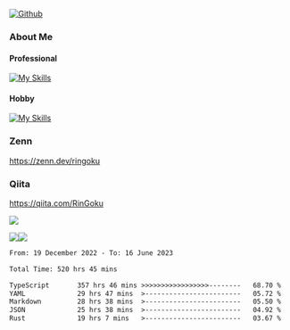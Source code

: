 [![Github](https://img.shields.io/github/followers/skyt-a?label=Follow&style=social)](https://github.com/skyt-a)

### About Me
#### Professional
[![My Skills](https://skillicons.dev/icons?i=react,ts,js,nodejs,java,graphql,firebase,githubactions&theme=light)](https://skillicons.dev)
#### Hobby
[![My Skills](https://skillicons.dev/icons?i=unity,rust,py&theme=light)](https://skillicons.dev)

### Zenn
https://zenn.dev/ringoku
### Qiita
https://qiita.com/RinGoku


![](https://github-profile-summary-cards.vercel.app/api/cards/profile-details?username=skyt-a&theme=default)

![](https://github-profile-summary-cards.vercel.app/api/cards/repos-per-language?username=skyt-a&theme=default)![](https://github-profile-summary-cards.vercel.app/api/cards/stats?username=RinGoku&theme=default)

<!--START_SECTION:waka-->

```txt
From: 19 December 2022 - To: 16 June 2023

Total Time: 520 hrs 45 mins

TypeScript       357 hrs 46 mins >>>>>>>>>>>>>>>>>--------   68.70 %
YAML             29 hrs 47 mins  >------------------------   05.72 %
Markdown         28 hrs 38 mins  >------------------------   05.50 %
JSON             25 hrs 38 mins  >------------------------   04.92 %
Rust             19 hrs 7 mins   >------------------------   03.67 %
```

<!--END_SECTION:waka-->
